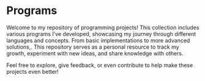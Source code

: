 # Programs
Welcome to my repository of programming projects! This collection includes various programs I’ve developed, showcasing my journey through different languages and concepts. From basic implementations to more advanced solutions,. This repository serves as a personal resource to track my growth, experiment with new ideas, and share knowledge with others.

Feel free to explore, give feedback, or even contribute to help make these projects even better!


